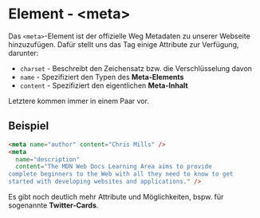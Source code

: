 # Element - &lt;meta&gt;

<show-structure depth="2" />

Das `<meta>`-Element ist der offizielle Weg Metadaten zu unserer Webseite hinzuzufügen. Dafür stellt uns das Tag einige Attribute zur Verfügung,
darunter:

- `charset` - Beschreibt den Zeichensatz bzw. die Verschlüsselung davon
- `name` - Spezifiziert den Typen des **Meta-Elements**
- `content` - Spezifiziert den eigentlichen **Meta-Inhalt**

Letztere kommen immer in einem Paar vor.

## Beispiel

```HTML
<meta name="author" content="Chris Mills" />
<meta
  name="description"
  content="The MDN Web Docs Learning Area aims to provide
complete beginners to the Web with all they need to know to get
started with developing websites and applications." />
```

Es gibt noch deutlich mehr Attribute und Möglichkeiten, bspw. für sogenannte **Twitter-Cards**.
